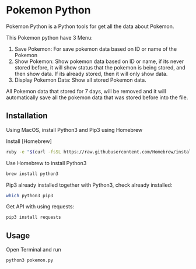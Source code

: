 # Pokemon Python
Pokemon Python is a Python tools for get all the data about Pokemon.

This Pokemon python have 3 Menu:
1. Save Pokemon: For save pokemon data based on ID or name of the Pokemon
2. Show Pokemon: Show pokemon data based on ID or name, if its never stored before, it will show status that the pokemon is being stored, and then show data. If its already stored, then it will only show data.
3. Display Pokemon Data: Show all stored Pokemon data.

All Pokemon data that stored for 7 days, will be removed and it will automatically save all the pokemon data that was stored before into the file.

## Installation
Using MacOS, install Python3 and Pip3 using Homebrew

Install [Homebrew]
```bash
ruby -e "$(curl -fsSL https://raw.githubusercontent.com/Homebrew/install/master/install)"
```

Use Homebrew to install Python3
```bash
brew install python3
```

Pip3 already installed together with Python3, check already installed:
```bash
which python3 pip3
```

Get API with using requests:
```bash
pip3 install requests
```

## Usage
Open Terminal and run
```bash
python3 pokemon.py
```